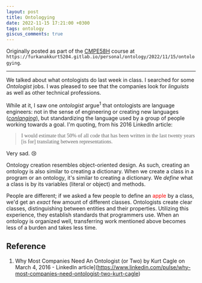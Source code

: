 ```yaml
---
layout: post
title: Ontologying
date: 2022-11-15 17:21:00 +0300
tags: ontology
giscus_comments: true
---
```


Originally posted as part of the [CMPE58H](https://cmpe.boun.edu.tr/courses/cmpe58h) course at `https://furkanakkurt5204.gitlab.io/personal/ontology/2022/11/15/ontologying`.

---

We talked about what ontologists do last week in class.
I searched for some _Ontologist_ jobs.
I was pleased to see that the companies look for _linguists_ as well as other technical professions.

While at it, I saw one _ontologist_ argue<sup>1</sup> that ontologists are language engineers: not in the sense of engineering or creating new languages ([_conlanging_](https://en.wikipedia.org/wiki/Constructed_language)), but standardizing the language used by a group of people working towards a goal.
I'm quoting, from his 2016 LinkedIn article:

> <span style="font-family: tahoma; font-style: normal">I would estimate that 50% of all code that has been written in the last twenty years [is for] translating between representations.</span>

Very sad. 😢

Ontology creation resembles object-oriented design.
As such, creating an ontology is also similar to creating a dictionary.
When we create a class in a program or an ontology, it's similar to creating a dictionary.
We _define_ what a class is by its variables (literal or object) and methods.

People are different; if we asked a few people to define an <span style="color: red">apple</span> by a class, we'd get an _exact_ few amount of different classes.
Ontologists create clear classes, distinguishing between entities and their properties.
Utilizing this experience, they establish standards that programmers use.
When an ontology is organized well, transferring work mentioned above becomes less of a burden and takes less time.

## Reference

1. Why Most Companies Need An Ontologist (or Two) by Kurt Cagle on March 4, 2016 - LinkedIn article](https://www.linkedin.com/pulse/why-most-companies-need-ontologist-two-kurt-cagle)
